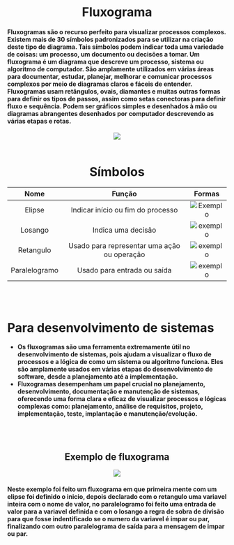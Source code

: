 <div align="center">
  <h1><strong>Fluxograma</strong></h1>
</div>

#### Fluxogramas são o recurso perfeito para visualizar processos complexos. Existem mais de 30 símbolos padronizados para se utilizar na criação deste tipo de diagrama. Tais símbolos podem indicar toda uma variedade de coisas: um processo, um documento ou decisões a tomar. Um fluxograma é um diagrama que descreve um processo, sistema ou algoritmo de computador. São amplamente utilizados em várias áreas para documentar, estudar, planejar, melhorar e comunicar processos complexos por meio de diagramas claros e fáceis de entender. Fluxogramas usam retângulos, ovais, diamantes e muitas outras formas para definir os tipos de passos, assim como setas conectoras para definir fluxo e sequência. Podem ser gráficos simples e desenhados à mão ou diagramas abrangentes desenhados por computador descrevendo as várias etapas e rotas.

<div align="center">
  <img src="https://api-blog.rdstation.com/wp-content/uploads/2024/08/AD_4nXeVApNmEw4HpXy593moRrmkLHdfu5-S-IdzT8j4kuGo0iBipz89Wno8kUp4Gp9CU8geaC-rRksjfIQVMwRMpCXQs6VmZYGigJfqBktvOOv2oC_t1BTndSlSus0iX8or8zlOKlBGreI7QPXFKog6tseZLzOlkeyfS6HX0sXBv8TKKbgFRmvPw.png">
</div>

<br>

<div align="center">
  <h1><strong>Símbolos</strong></h1>

  | Nome  | Função | Formas |
|:-------:|:--------:|:-----------:|
| Elipse | Indicar início ou fim do processo | ![Exemplo](https://github.com/user-attachments/assets/82c551ab-9d92-4edb-bb9e-1d4308cb1463) |
| Losango | Indica uma decisão | ![exemplo](https://github.com/user-attachments/assets/cfcb633b-d06a-4bf8-b68c-f37087bbda9c) |
| Retangulo | Usado para representar uma ação ou operação | ![exemplo](https://github.com/user-attachments/assets/77656438-ab95-4bef-94c9-a1e79277af18) |
| Paralelogramo | Usado para entrada ou saída | ![exemplo](https://github.com/user-attachments/assets/2143d736-2975-432e-97f6-e8686200af88) |
</div>

<br>
<br>

# Para desenvolvimento de sistemas

- **Os fluxogramas são uma ferramenta extremamente útil no desenvolvimento de sistemas, pois ajudam a visualizar o fluxo de processos e a lógica de como um sistema ou algoritmo funciona. Eles são amplamente usados em várias etapas do desenvolvimento de software, desde a planejamento até a implementação.**
- **Fluxogramas desempenham um papel crucial no planejamento, desenvolvimento, documentação e manutenção de sistemas, oferecendo uma forma clara e eficaz de visualizar processos e lógicas complexas como: planejamento, análise de requisitos, projeto, implementação, teste, implantação e manutenção/evolução.**

<br>
<br>

<div align="center">
  <h2><strong>Exemplo de fluxograma</strong></h2>
</div>


<div align="center">
  <img src="https://github.com/user-attachments/assets/4190c121-e385-41f7-b8bc-222e9e8df32f">
</div>

#### Neste exemplo foi feito um fluxograma em que primeira mente com um elipse foi definido o inicio, depois declarado com o retangulo uma variavel inteira com o nome de valor, no paralelogramo foi feito uma entrada de valor para a variavel definida e com o losango a regra de sobra de divisão para que fosse indentificado se o numero da variavel é impar ou par, finalizando com outro paralelograma de saída para a mensagem de impar ou par.
